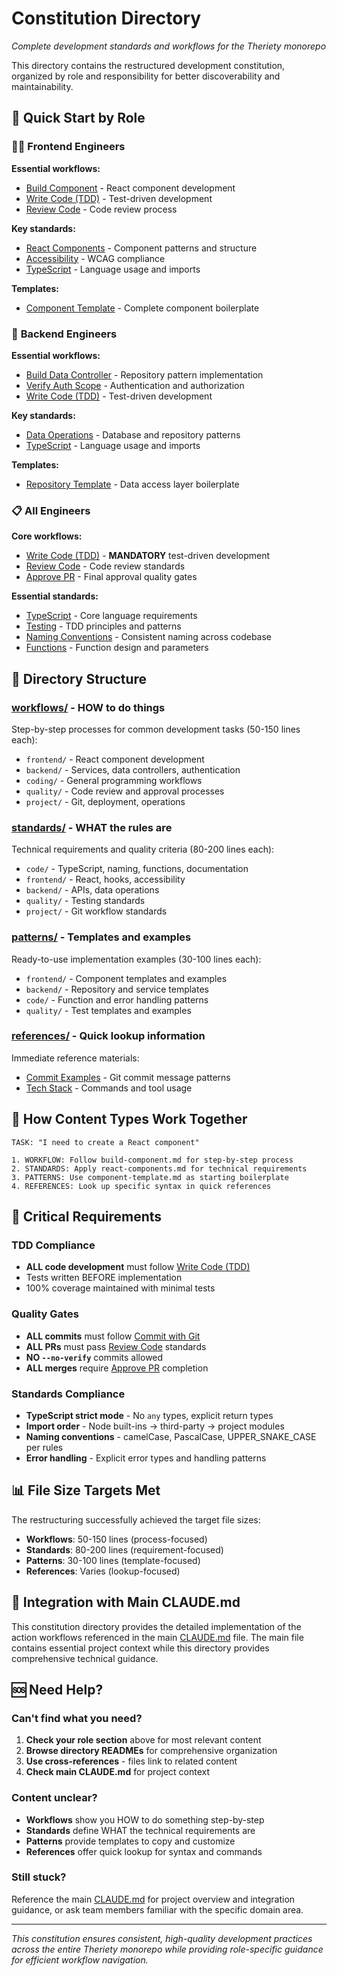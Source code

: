 # Constitution Directory

_Complete development standards and workflows for the Theriety monorepo_

This directory contains the restructured development constitution, organized by role and responsibility for better discoverability and maintainability.

## 🎯 **Quick Start by Role**

### 👨‍💻 **Frontend Engineers**

**Essential workflows:**

- [Build Component](@./workflows/frontend/build-component.md) - React component development
- [Write Code (TDD)](@./workflows/coding/write-code.md) - Test-driven development
- [Review Code](@./workflows/quality/review-code.md) - Code review process

**Key standards:**

- [React Components](@./standards/frontend/react-components.md) - Component patterns and structure
- [Accessibility](@./standards/frontend/accessibility.md) - WCAG compliance
- [TypeScript](@./standards/code/typescript.md) - Language usage and imports

**Templates:**

- [Component Template](@./patterns/frontend/component-template.md) - Complete component boilerplate

### 🔧 **Backend Engineers**

**Essential workflows:**

- [Build Data Controller](@./workflows/backend/build-data-controller.md) - Repository pattern implementation
- [Verify Auth Scope](@./workflows/backend/verify-auth-scope.md) - Authentication and authorization
- [Write Code (TDD)](@./workflows/coding/write-code.md) - Test-driven development

**Key standards:**

- [Data Operations](@./standards/backend/data-operation.md) - Database and repository patterns
- [TypeScript](@./standards/code/typescript.md) - Language usage and imports

**Templates:**

- [Repository Template](@./patterns/backend/repository-template.md) - Data access layer boilerplate

### 📋 **All Engineers**

**Core workflows:**

- [Write Code (TDD)](@./workflows/coding/write-code.md) - **MANDATORY** test-driven development
- [Review Code](@./workflows/quality/review-code.md) - Code review standards
- [Approve PR](@./workflows/quality/approve-pr.md) - Final approval quality gates

**Essential standards:**

- [TypeScript](@./standards/code/typescript.md) - Core language requirements
- [Testing](@./standards/quality/testing.md) - TDD principles and patterns
- [Naming Conventions](@./standards/code/naming.md) - Consistent naming across codebase
- [Functions](@./standards/code/functions.md) - Function design and parameters

## 📁 **Directory Structure**

### **[workflows/](@./workflows/)** - HOW to do things

Step-by-step processes for common development tasks (50-150 lines each):

- `frontend/` - React component development
- `backend/` - Services, data controllers, authentication
- `coding/` - General programming workflows
- `quality/` - Code review and approval processes
- `project/` - Git, deployment, operations

### **[standards/](@./standards/)** - WHAT the rules are

Technical requirements and quality criteria (80-200 lines each):

- `code/` - TypeScript, naming, functions, documentation
- `frontend/` - React, hooks, accessibility
- `backend/` - APIs, data operations
- `quality/` - Testing standards
- `project/` - Git workflow standards

### **[patterns/](@./patterns/)** - Templates and examples

Ready-to-use implementation examples (30-100 lines each):

- `frontend/` - Component templates and examples
- `backend/` - Repository and service templates
- `code/` - Function and error handling patterns
- `quality/` - Test templates and examples

### **[references/](@./references/)** - Quick lookup information

Immediate reference materials:

- [Commit Examples](@./references/commit-examples.md) - Git commit message patterns
- [Tech Stack](@./references/tech-stack.md) - Commands and tool usage

## 🔄 **How Content Types Work Together**

```
TASK: "I need to create a React component"

1. WORKFLOW: Follow build-component.md for step-by-step process
2. STANDARDS: Apply react-components.md for technical requirements
3. PATTERNS: Use component-template.md as starting boilerplate
4. REFERENCES: Look up specific syntax in quick references
```

## 🚨 **Critical Requirements**

### **TDD Compliance**

- **ALL code development** must follow [Write Code (TDD)](@./workflows/coding/write-code.md)
- Tests written BEFORE implementation
- 100% coverage maintained with minimal tests

### **Quality Gates**

- **ALL commits** must follow [Commit with Git](@./workflows/project/commit-with-git.md)
- **ALL PRs** must pass [Review Code](@./workflows/quality/review-code.md) standards
- **NO `--no-verify`** commits allowed
- **ALL merges** require [Approve PR](@./workflows/quality/approve-pr.md) completion

### **Standards Compliance**

- **TypeScript strict mode** - No `any` types, explicit return types
- **Import order** - Node built-ins → third-party → project modules
- **Naming conventions** - camelCase, PascalCase, UPPER_SNAKE_CASE per rules
- **Error handling** - Explicit error types and handling patterns

## 📊 **File Size Targets Met**

The restructuring successfully achieved the target file sizes:

- **Workflows**: 50-150 lines (process-focused)
- **Standards**: 80-200 lines (requirement-focused)
- **Patterns**: 30-100 lines (template-focused)
- **References**: Varies (lookup-focused)

## 🔗 **Integration with Main CLAUDE.md**

This constitution directory provides the detailed implementation of the action workflows referenced in the main [CLAUDE.md](@../CLAUDE.md) file. The main file contains essential project context while this directory provides comprehensive technical guidance.

## 🆘 **Need Help?**

### **Can't find what you need?**

1. **Check your role section** above for most relevant content
2. **Browse directory READMEs** for comprehensive organization
3. **Use cross-references** - files link to related content
4. **Check main CLAUDE.md** for project context

### **Content unclear?**

- **Workflows** show you HOW to do something step-by-step
- **Standards** define WHAT the technical requirements are
- **Patterns** provide templates to copy and customize
- **References** offer quick lookup for syntax and commands

### **Still stuck?**

Reference the main [CLAUDE.md](@../CLAUDE.md) for project overview and integration guidance, or ask team members familiar with the specific domain area.

---

_This constitution ensures consistent, high-quality development practices across the entire Theriety monorepo while providing role-specific guidance for efficient workflow navigation._
